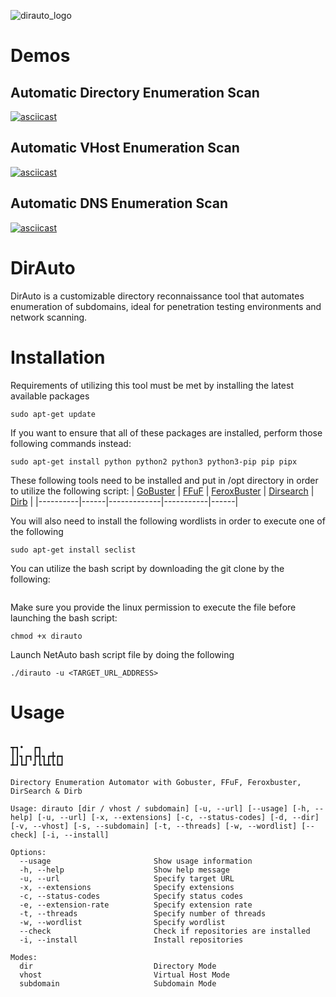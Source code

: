 ![dirauto_logo](https://github.com/eliaz5536/DirAuto/assets/5835036/97a666c3-bb93-4ece-a752-e2574d6932f8)

# Demos 
## Automatic Directory Enumeration Scan
[![asciicast](https://asciinema.org/a/qWE7UgFr1jJ7GN0Uv2wl5LChN.svg)](https://asciinema.org/a/qWE7UgFr1jJ7GN0Uv2wl5LChN)

## Automatic VHost Enumeration Scan
[![asciicast](https://asciinema.org/a/YIa74NmdbzuezIi8Dbq3gddPi.svg)](https://asciinema.org/a/YIa74NmdbzuezIi8Dbq3gddPi)

## Automatic DNS Enumeration Scan
[![asciicast](https://asciinema.org/a/gCvMSkPseLYsUQb83SfaA2spA.svg)](https://asciinema.org/a/gCvMSkPseLYsUQb83SfaA2spA)

# DirAuto
DirAuto is a customizable directory reconnaissance tool that automates enumeration of subdomains, ideal for penetration testing environments and network scanning.

# Installation
Requirements of utilizing this tool must be met by installing the latest available packages
```
sudo apt-get update
```

If you want to ensure that all of these packages are installed, perform those following commands instead:
```
sudo apt-get install python python2 python3 python3-pip pip pipx
```

These following tools need to be installed and put in /opt directory in order to utilize the following script:
| [GoBuster](https://github.com/OJ/gobuster) | [FFuF](https://github.com/ffuf/ffuf) | [FeroxBuster](https://github.com/epi052/feroxbuster) | [Dirsearch](https://github.com/maurosoria/dirsearch) | [Dirb](https://github.com/v0re/dirb) |
|----------|------|-------------|-----------|------|

You will also need to install the following wordlists in order to execute one of the following
```
sudo apt-get install seclist
```

You can utilize the bash script by downloading the git clone by the following:
```

```

Make sure you provide the linux permission to execute the file before launching the bash script:
```
chmod +x dirauto
```

Launch NetAuto bash script file by doing the following
```shell
./dirauto -u <TARGET_URL_ADDRESS>
```

# Usage 
```

┳┓•  ┏┓     
┃┃┓┏┓┣┫┓┏╋┏┓
┻┛┗┛ ┛┗┗┻┗┗┛

Directory Enumeration Automator with Gobuster, FFuF, Feroxbuster, DirSearch & Dirb
 
Usage: dirauto [dir / vhost / subdomain] [-u, --url] [--usage] [-h, --help] [-u, --url] [-x, --extensions] [-c, --status-codes] [-d, --dir] [-v, --vhost] [-s, --subdomain] [-t, --threads] [-w, --wordlist] [--check] [-i, --install]
 
Options:
  --usage                       Show usage information
  -h, --help                    Show help message
  -u, --url                     Specify target URL
  -x, --extensions              Specify extensions
  -c, --status-codes            Specify status codes
  -e, --extension-rate          Specify extension rate
  -t, --threads                 Specify number of threads
  -w, --wordlist                Specify wordlist
  --check                       Check if repositories are installed
  -i, --install                 Install repositories
 
Modes:
  dir                           Directory Mode
  vhost                         Virtual Host Mode
  subdomain                     Subdomain Mode

```
